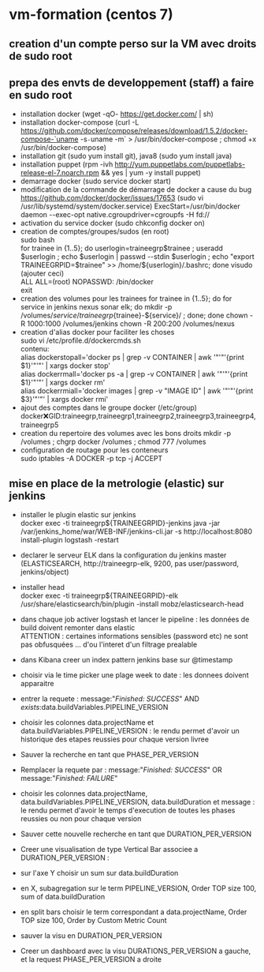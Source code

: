 # vm-formation (centos 7)

## creation d'un compte perso sur la VM avec droits de sudo root 

## prepa des envts de developpement (staff) a faire en sudo root
- installation docker (wget -qO- https://get.docker.com/ | sh)
- installation docker-compose (curl -L https://github.com/docker/compose/releases/download/1.5.2/docker-compose-`uname -s`-`uname -m` > /usr/bin/docker-compose ; chmod +x /usr/bin/docker-compose)  
- installation git (sudo yum install git), java8 (sudo yum install java)  
- installation puppet (rpm -ivh http://yum.puppetlabs.com/puppetlabs-release-el-7.noarch.rpm && yes | yum -y install puppet)  
- demarrage docker (sudo service docker start) 
- modification de la commande de démarrage de docker a cause du bug https://github.com/docker/docker/issues/17653 (sudo vi /usr/lib/systemd/system/docker.service) 
  ExecStart=/usr/bin/docker daemon --exec-opt native.cgroupdriver=cgroupfs -H fd://
- activation du service docker (sudo chkconfig docker on)
- creation de comptes/groupes/sudos (en root)  
sudo bash  
for trainee in {1..5}; do userlogin=traineegrp$trainee ; useradd $userlogin ; echo $userlogin | passwd --stdin $userlogin ; echo "export TRAINEEGRPID=$trainee" >> /home/${userlogin}/.bashrc;  done
visudo (ajouter ceci)  
  ALL ALL=(root) NOPASSWD: /bin/docker  
exit  
- creation des volumes pour les trainees
for trainee in {1..5}; do for service in jenkins nexus sonar elk; do mkdir -p /volumes/${service}/traineegrp${trainee}-${service}/ ; done; done
chown -R 1000:1000 /volumes/jenkins
chown -R 200:200 /volumes/nexus
- creation d'alias docker pour faciliter les choses  
sudo vi /etc/profile.d/dockercmds.sh  
contenu:  
alias dockerstopall='docker ps | grep -v CONTAINER | awk '"'"'{print $1}'"'"' | xargs docker stop'  
alias dockerrmall='docker ps -a | grep -v CONTAINER | awk '"'"'{print $1}'"'"' | xargs docker rm'  
alias dockerrmiall='docker images | grep -v "IMAGE ID" | awk '"'"'{print $3}'"'"' | xargs docker rmi'  
- ajout des comptes dans le groupe docker (/etc/group)   docker:x:GID:traineegrp,traineegrp1,traineegrp2,traineegrp3,traineegrp4,traineegrp5  
- creation du repertoire des volumes avec les bons droits
mkdir -p /volumes ; chgrp docker /volumes ; chmod 777 /volumes  
- configuration de routage pour les conteneurs  
sudo iptables -A DOCKER -p tcp -j ACCEPT

## mise en place de la metrologie (elastic) sur jenkins
- installer le plugin elastic sur jenkins  
docker exec -ti traineegrp${TRAINEEGRPID}-jenkins java -jar /var/jenkins_home/war/WEB-INF/jenkins-cli.jar -s http://localhost:8080 install-plugin logstash -restart  
- declarer le serveur ELK dans la configuration du jenkins master  (ELASTICSEARCH, http://traineegrp-elk, 9200, pas user/password, jenkins/object)   
- installer head  
docker exec -ti traineegrp${TRAINEEGRPID}-elk /usr/share/elasticsearch/bin/plugin -install mobz/elasticsearch-head
- dans chaque job activer logstash et lancer le pipeline : les données de build doivent remonter dans elastic  
ATTENTION : certaines informations sensibles (password etc) ne sont pas obfusquées ... d'ou l'interet d'un filtrage prealable
- dans Kibana creer un index pattern jenkins base sur @timestamp
- choisir via le time picker une plage week to date : les donnees doivent apparaitre  
- entrer la requete : message:"*Finished: SUCCESS*"  AND _exists_:data.buildVariables.PIPELINE_VERSION  
- choisir les colonnes data.projectName et data.buildVariables.PIPELINE_VERSION : le rendu permet d'avoir un historique des etapes reussies pour chaque version livree  
- Sauver la recherche en tant que PHASE_PER_VERSION  
- Remplacer la requete par : message:"*Finished: SUCCESS*"  OR  message:"*Finished: FAILURE*"  
- choisir les colonnes data.projectName,  data.buildVariables.PIPELINE_VERSION, data.buildDuration et message : le rendu permet d'avoir le temps d'execution de toutes les phases reussies ou non pour chaque version  
- Sauver cette nouvelle recherche en tant que DURATION_PER_VERSION  
- Creer une visualisation de type Vertical Bar associee a DURATION_PER_VERSION :  
- sur l'axe Y choisir un sum sur data.buildDuration  
- en X, subagregation sur le term PIPELINE_VERSION, Order TOP size 100, sum of data.buildDuration  
- en split bars choisir le term correspondant a data.projectName, Order TOP size 100, Order by Custom Metric Count  

- sauver la visu en DURATION_PER_VERSION  

- Creer un dashboard avec la visu DURATIONS_PER_VERSION a gauche, et la request PHASE_PER_VERSION a droite  

